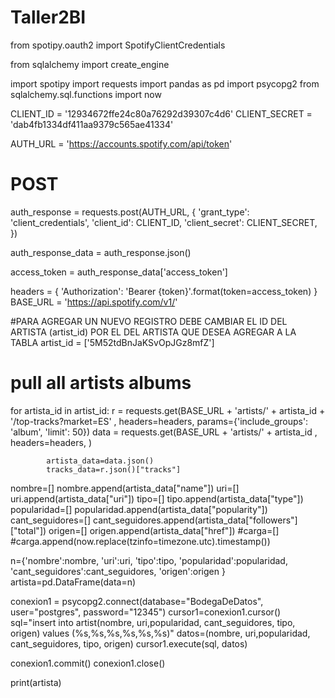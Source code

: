 # Taller2BI


from spotipy.oauth2 import SpotifyClientCredentials

from sqlalchemy import create_engine

import spotipy
import requests
import pandas as pd
import psycopg2
from sqlalchemy.sql.functions import now

CLIENT_ID = '12934672ffe24c80a76292d39307c4d6'
CLIENT_SECRET = 'dab4fb1334df411aa9379c565ae41334'

AUTH_URL = 'https://accounts.spotify.com/api/token'

# POST
auth_response = requests.post(AUTH_URL, {
    'grant_type': 'client_credentials',
    'client_id': CLIENT_ID,
    'client_secret': CLIENT_SECRET,
})


auth_response_data = auth_response.json()


access_token = auth_response_data['access_token']

headers = {
    'Authorization': 'Bearer {token}'.format(token=access_token)
}
BASE_URL = 'https://api.spotify.com/v1/'

#PARA AGREGAR UN NUEVO REGISTRO DEBE CAMBIAR EL ID DEL ARTISTA (artist_id) POR EL DEL ARTISTA QUE DESEA AGREGAR A LA TABLA
artist_id = ['5M52tdBnJaKSvOpJGz8mfZ']


# pull all artists albums
for artista_id in artist_id:
            r = requests.get(BASE_URL + 'artists/' + artista_id + '/top-tracks?market=ES' ,
                             headers=headers,
                             params={'include_groups': 'album', 'limit': 50})
            data = requests.get(BASE_URL + 'artists/' + artista_id ,
                             headers=headers,
                             )


            artista_data=data.json()
            tracks_data=r.json()["tracks"]

nombre=[]
nombre.append(artista_data["name"])
uri=[]
uri.append(artista_data["uri"])
tipo=[]
tipo.append(artista_data["type"])
popularidad=[]
popularidad.append(artista_data["popularity"])
cant_seguidores=[]
cant_seguidores.append(artista_data["followers"]["total"])
origen=[]
origen.append(artista_data["href"])
#carga=[]
#carga.append(now.replace(tzinfo=timezone.utc).timestamp())

n={'nombre':nombre,
   'uri':uri,
   'tipo':tipo,
   'popularidad':popularidad,
   'cant_seguidores':cant_seguidores,
   'origen':origen
 }
artista=pd.DataFrame(data=n)

conexion1 = psycopg2.connect(database="BodegaDeDatos", user="postgres", password="12345")
cursor1=conexion1.cursor()
sql="insert into artist(nombre, uri,popularidad, cant_seguidores, tipo, origen) values (%s,%s,%s,%s,%s,%s)"
datos=(nombre, uri,popularidad, cant_seguidores, tipo, origen)
cursor1.execute(sql, datos)


conexion1.commit()
conexion1.close()

print(artista)
